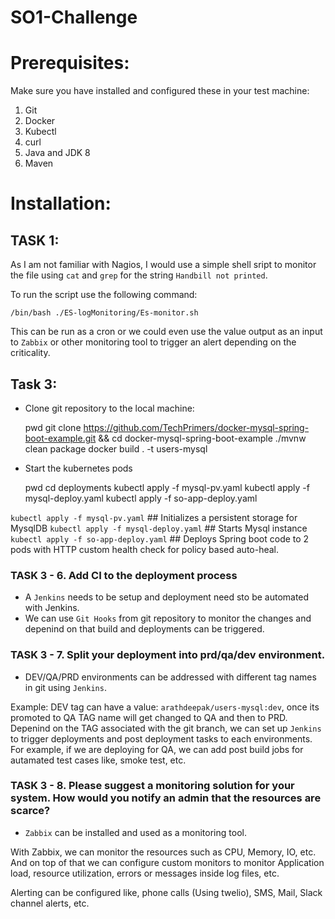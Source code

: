 SO1-Challenge
===
# Prerequisites:

Make sure you have installed and configured these in your test machine:
1. Git
2. Docker
3. Kubectl
4. curl
5. Java and JDK 8
6. Maven

# Installation:

## TASK 1:
As I am not familiar with Nagios, I would use a simple shell sript to monitor the file using `cat` and `grep` for the string `Handbill not printed`.

To run the script use the following command:

    /bin/bash ./ES-logMonitoring/Es-monitor.sh 

This can be run as a cron or we could even use the value output as an input to `Zabbix` or other monitoring tool to trigger an alert depending on the criticality.
    

## Task 3:
- Clone git repository to the local machine:

    pwd
    git clone https://github.com/TechPrimers/docker-mysql-spring-boot-example.git  && cd docker-mysql-spring-boot-example
    ./mvnw clean package
    docker build . -t users-mysql

- Start the kubernetes pods

    pwd
    cd deployments
    kubectl apply -f mysql-pv.yaml
    kubectl apply -f mysql-deploy.yaml
    kubectl apply -f so-app-deploy.yaml

`kubectl apply -f mysql-pv.yaml`  ## Initializes a persistent storage for MysqlDB
`kubectl apply -f mysql-deploy.yaml` ## Starts Mysql instance
`kubectl apply -f so-app-deploy.yaml`  ## Deploys Spring boot code to 2 pods with HTTP custom health check for policy based auto-heal.

### TASK 3 - 6. Add CI to the deployment process

- A `Jenkins` needs to be setup and deployment need sto be automated with Jenkins.
- We can use `Git Hooks` from git repository to monitor the changes and depenind on that build and deployments can be triggered.

### TASK 3 - 7. Split your deployment into prd/qa/dev environment.

- DEV/QA/PRD environments can be addressed with different tag names in git using `Jenkins`.

Example: DEV tag can have a value: `arathdeepak/users-mysql:dev`, once its promoted to QA TAG name will get changed to QA and then to PRD. Depenind on the TAG associated with the git branch, we can set up `Jenkins` to trigger deployments and post deployment tasks to each environments. For example, if we are deploying for QA, we can add post build jobs for autamated test cases like, smoke test, etc.

### TASK 3 - 8. Please suggest a monitoring solution for your system. How would you notify an admin that the resources are scarce?

- `Zabbix` can be installed and used as a monitoring tool.

With Zabbix, we can monitor the resources such as CPU, Memory, IO, etc. And on top of that we can configure custom monitors to monitor Application load, resource utilization, errors or messages inside log files, etc.

Alerting can be configured like, phone calls (Using twelio), SMS, Mail, Slack channel alerts, etc.
